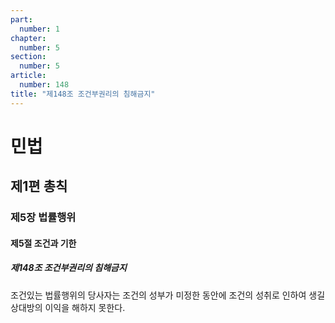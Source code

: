 ```yaml
---
part:
  number: 1
chapter:
  number: 5
section:
  number: 5
article:
  number: 148
title: "제148조 조건부권리의 침해금지"
---
```

# 민법

## 제1편 총칙

### 제5장 법률행위

#### 제5절 조건과 기한

##### 제148조 조건부권리의 침해금지

조건있는 법률행위의 당사자는 조건의 성부가 미정한 동안에 조건의 성취로 인하여 생길 상대방의 이익을 해하지 못한다.
